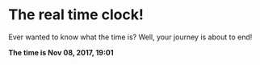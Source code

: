 # The real time clock!

Ever wanted to know what the time is? Well, your journey is about to end!

**The time is Nov 08, 2017, 19:01**